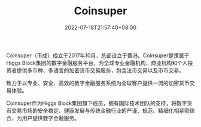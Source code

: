 ﻿---
weight: 
title: "Coinsuper"
description: "Coinsuper是隶属于Higgs Block集团的数字金融服务平台，为全球专业金融机构、商业机构和个人投资者提供多币种、多语言的加密货币交易服务，包含法币交易以及币币交易。"
date: 2022-07-18T21:57:40+08:00
lastmod: 2022-07-18T16:45:40+08:00
draft: false
authors: ["june"]
featuredImage: "139.png"
link: "https://1234btc.com/qk/coinsuper.html"
tags: ["交易所","Coinsuper"]
categories: ["navigation"]
navigation: ["交易所"]
lightgallery: true
toc: true
pinned: false
recommend: false
recommend1: false
---
Coinsuper（币成）成立于2017年10月，总部设立于香港。Coinsuper是隶属于Higgs Block集团的数字金融服务平台，为全球专业金融机构、商业机构和个人投资者提供多币种、多语言的加密货币交易服务，包含法币交易以及币币交易。

致力于以专业、安全、高效的数字金融服务系统为全球客户提供一流的加密货币交易体验。

Coinsuper作为Higgs Block集团旗下成员，拥有国际技术团队的支持，将数字货币交易市场的安全稳定、健康发展与传统金融行业的严谨、规范、精细化相紧密结合，为用户提供数字金融服务。